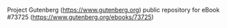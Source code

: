 Project Gutenberg (https://www.gutenberg.org) public repository for
eBook #73725 (https://www.gutenberg.org/ebooks/73725)
